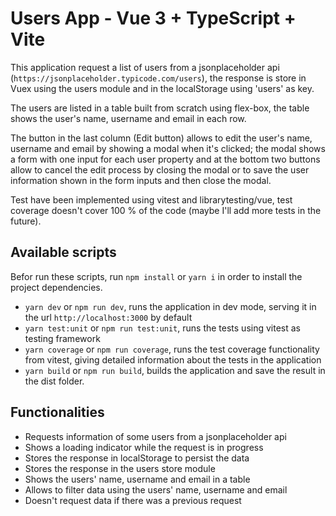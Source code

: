# Users App - Vue 3 + TypeScript + Vite

This application request a list of users from a jsonplaceholder api (`https://jsonplaceholder.typicode.com/users`),
the response is store in Vuex using the users module and in the localStorage using 'users' as key.

The users are listed in a table built from scratch using flex-box, the table shows the user's name, username and email in each row.

The button in the last column (Edit button) allows to edit the user's name, username and email by showing a modal when it's clicked;
the modal shows a form with one input for each user property and at the bottom two buttons allow to cancel the edit process by
closing the modal or to save the user information shown in the form inputs and then close the modal.

Test have been implemented using vitest and librarytesting/vue, test coverage doesn't cover 100 % of the code (maybe I'll add more tests
in the future).

## Available scripts

Befor run these scripts, run `npm install` or `yarn i` in order to install the project dependencies.

- `yarn dev` or `npm run dev`, runs the application in dev mode, serving it in the url `http://localhost:3000`
by default
- `yarn test:unit` or `npm run test:unit`, runs the tests using vitest as testing framework
- `yarn coverage` or `npm run coverage`, runs the test coverage functionality from vitest, giving detailed information
about the tests in the application
- `yarn build` or `npm run build`, builds the application and save the result in the dist folder.

## Functionalities

- Requests information of some users from a jsonplaceholder api
- Shows a loading indicator while the request is in progress
- Stores the response in localStorage to persist the data
- Stores the response in the users store module
- Shows the users' name, username and email in a table
- Allows to filter data using the users' name, username and email
- Doesn't request data if there was a previous request
